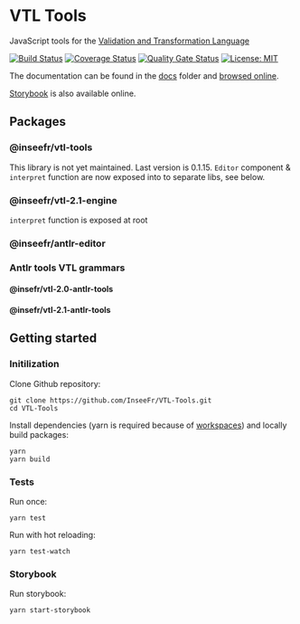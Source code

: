 # VTL Tools

JavaScript tools for the [Validation and Transformation Language](https://sdmx.org/?page_id=5096)

[![Build Status](https://travis-ci.org/InseeFr/VTL-Tools.svg?branch=master)](https://travis-ci.org/inseefr/vtl-tools)
[![Coverage Status](https://coveralls.io/repos/github/InseeFr/VTL-Tools/badge.svg?branch=master)](https://coveralls.io/github/InseeFr/VTL-Tools?branch=master)
[![Quality Gate Status](https://sonarcloud.io/api/project_badges/measure?project=InseeFr_VTL-Tools&metric=alert_status)](https://sonarcloud.io/dashboard?id=InseeFr_VTL-Tools)
[![License: MIT](https://img.shields.io/badge/License-MIT-blue.svg)](https://opensource.org/licenses/MIT)

The documentation can be found in the [docs](https://github.com/InseeFr/VTL-Tools/tree/master/docs) folder and [browsed online](https://inseefr.github.io/VTL-Tools).

[Storybook](https://inseefr.github.io/VTL-Tools/storybook) is also available online.

## Packages

### @inseefr/vtl-tools

This library is not yet maintained.
Last version is 0.1.15.
`Editor` component & `interpret` function are now exposed into to separate libs, see below.

### @inseefr/vtl-2.1-engine

`interpret` function is exposed at root

### @inseefr/antlr-editor

### Antlr tools VTL grammars

#### @insefr/vtl-2.0-antlr-tools

#### @insefr/vtl-2.1-antlr-tools

## Getting started

### Initilization

Clone Github repository:

```
git clone https://github.com/InseeFr/VTL-Tools.git
cd VTL-Tools
```

Install dependencies (yarn is required because of [workspaces](https://classic.yarnpkg.com/en/docs/workspaces/)) and locally build packages:

```
yarn
yarn build
```

### Tests

Run once:

```
yarn test
```

Run with hot reloading:

```
yarn test-watch
```

### Storybook

Run storybook:

```
yarn start-storybook
```
